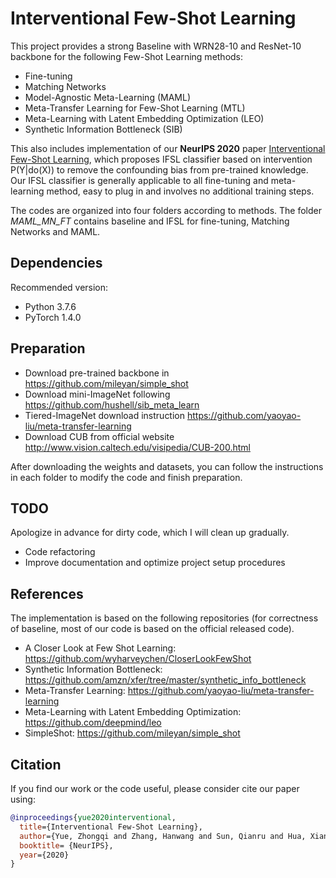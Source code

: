 # Interventional Few-Shot Learning

This project provides a strong Baseline with WRN28-10 and ResNet-10 backbone for the following Few-Shot Learning methods:

- Fine-tuning
- Matching Networks
- Model-Agnostic Meta-Learning (MAML)
- Meta-Transfer Learning for Few-Shot Learning (MTL)
- Meta-Learning with Latent Embedding Optimization (LEO)
- Synthetic Information Bottleneck (SIB)

This also includes implementation of our **NeurIPS 2020** paper  [Interventional Few-Shot Learning](https://arxiv.org/abs/2009.13000), which proposes IFSL classifier based on intervention P(Y|do(X)) to remove the confounding bias from pre-trained knowledge. Our IFSL classifier is generally applicable to all fine-tuning and meta-learning method, easy to plug in and involves no additional training steps.

The codes are organized into four folders according to methods. The folder *MAML_MN_FT* contains baseline and IFSL for fine-tuning, Matching Networks and MAML.

## Dependencies

Recommended version:
- Python 3.7.6
- PyTorch 1.4.0

## Preparation

- Download pre-trained backbone in https://github.com/mileyan/simple_shot
- Download mini-ImageNet following https://github.com/hushell/sib_meta_learn
- Tiered-ImageNet download instruction https://github.com/yaoyao-liu/meta-transfer-learning
- Download CUB from official website http://www.vision.caltech.edu/visipedia/CUB-200.html

After downloading the weights and datasets, you can follow the instructions in each folder to modify the code and finish preparation.

## TODO

Apologize in advance for dirty code, which I will clean up gradually.

- Code refactoring
- Improve documentation and optimize project setup procedures

## References

The implementation is based on the following repositories (for correctness of baseline, most of our code is based on the official released code). 

- A Closer Look at Few Shot Learning: https://github.com/wyharveychen/CloserLookFewShot
- Synthetic Information Bottleneck: https://github.com/amzn/xfer/tree/master/synthetic_info_bottleneck
- Meta-Transfer Learning: https://github.com/yaoyao-liu/meta-transfer-learning
- Meta-Learning with Latent Embedding Optimization: https://github.com/deepmind/leo
- SimpleShot: https://github.com/mileyan/simple_shot

## Citation

If you find our work or the code useful, please consider cite our paper using:

```bibtex
@inproceedings{yue2020interventional,
  title={Interventional Few-Shot Learning},
  author={Yue, Zhongqi and Zhang, Hanwang and Sun, Qianru and Hua, Xian-Sheng},
  booktitle= {NeurIPS},
  year={2020}
}
```
